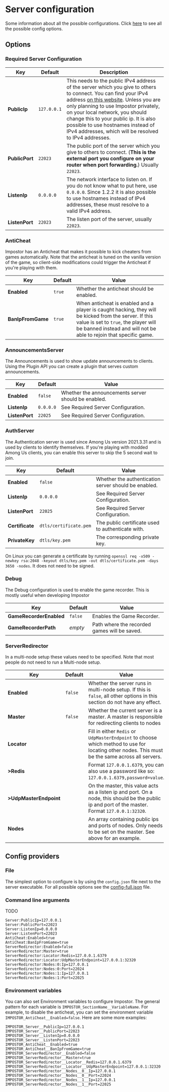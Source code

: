 # Server configuration

Some information about all the possible configurations. Click [here](https://github.com/AeonLucid/Impostor/blob/master/src/Impostor.Server/config.full.json) to see all the possible config options.

## Options

### Required Server Configuration

| Key            | Default     | Description                                                                                                                                                                                                                                                                                                                                                                                            |
| -------------- | ----------- | ------------------------------------------------------------------------------------------------------------------------------------------------------------------------------------------------------------------------------------------------------------------------------------------------------------------------------------------------------------------------------------------------------ |
| **PublicIp**   | `127.0.0.1` | This needs to the public IPv4 address of the server which you give to others to connect. You can find your IPv4 address [on this website](http://whatismyip.host/). Unless you are only planning to use Impostor privately, on your local network, you should change this to your public ip. It is also possible to use hostnames instead of IPv4 addresses, which will be resolved to IPv4 addresses. |
| **PublicPort** | `22023`     | The public port of the server which you give to others to connect. (**This is the external port you configure on your router when port forwarding.**) Usually `22023`.                                                                                                                                                                                                                                 |
| **ListenIp**   | `0.0.0.0`   | The network interface to listen on. If you do not know what to put here, use `0.0.0.0`. Since 1.2.2 it is also possible to use hostnames instead of IPv4 addresses, these must resolve to a valid IPv4 address.                                                                                                                                                                                        |
| **ListenPort** | `22023`     | The listen port of the server, usually `22023`.                                                                                                                                                                                                                                                                                                                                                        |

### AntiCheat

Impostor has an Anticheat that makes it possible to kick cheaters from games automatically. Note that the anticheat is tuned on the vanilla version of the game, so client-side modifications could trigger the Anticheat if you're playing with them.

| Key               | Default | Value                                                                                                                                                                                                               |
| ----------------- | ------- | ------------------------------------------------------------------------------------------------------------------------------------------------------------------------------------------------------------------- |
| **Enabled**       | `true`  | Whether the anticheat should be enabled.                                                                                                                                                                            |
| **BanIpFromGame** | `true`  | When anticheat is enabled and a player is caught hacking, they will be kicked from the server. If this value is set to `true`, the player will be banned instead and will not be able to rejoin that specific game. |

### AnnouncementsServer

The Announcements is used to show update announcements to clients. Using the Plugin API you can create a plugin that serves custom announcements.

| Key            | Default   | Value                                               |
| -------------- | --------- | --------------------------------------------------- |
| **Enabled**    | `false`   | Whether the announcements server should be enabled. |
| **ListenIp**   | `0.0.0.0` | See Required Server Configuration.                  |
| **ListenPort** | `22025`   | See Required Server Configuration.                  |

### AuthServer

The Authentication server is used since Among Us version 2021.3.31 and is used by clients to identify themselves. If you're playing with modded Among Us clients, you can enable this server to skip the 5 second wait to join.

| Key             | Default                | Value                                                |
| --------------- | ---------------------- | ---------------------------------------------------- |
| **Enabled**     | `false`                | Whether the authentication server should be enabled. |
| **ListenIp**    | `0.0.0.0`              | See Required Server Configuration.                   |
| **ListenPort**  | `22025`                | See Required Server Configuration.                   |
| **Certificate** | `dtls/certificate.pem` | The public certificate used to authenticate with.    |
| **PrivateKey**  | `dtls/key.pem`         | The corresponding private key.                       |

On Linux you can generate a certificate by running `openssl req -x509 -newkey rsa:2048 -keyout dtls/key.pem -out dtls/certificate.pem -days 3650 -nodes`. It does not need to be signed.

### Debug

The Debug configuration is used to enable the game recorder. This is mostly useful when developing Impostor

| Key                     | Default | Value                                        |
| ----------------------- | ------- | -------------------------------------------- |
| **GameRecorderEnabled** | `false` | Enables the Game Recorder.                   |
| **GameRecorderPath**    | _empty_ | Path where the recorded games will be saved. |

### ServerRedirector

In a multi-node setup these values need to be specified. Note that most people do not need to run a Multi-node setup.

| Key                    | Default | Value                                                                                                                                             |
| ---------------------- | ------- | ------------------------------------------------------------------------------------------------------------------------------------------------- |
| **Enabled**            | `false` | Whether the server runs in multi-node setup. If this is `false`, all other options in this section do not have any effect.                        |
| **Master**             | `false` | Whether the current server is a master. A master is responsible for redirecting clients to nodes                                                  |
| **Locator**            |         | Fill in either `Redis` or `UdpMasterEndpoint` to choose which method to use for locating other nodes. This must be the same across all servers.   |
| **>Redis**             |         | Format `127.0.0.1.6379`, you can also use a password like so: `127.0.0.1.6379,password=value`.                                                    |
| **>UdpMasterEndpoint** |         | On the master, this value acts as a listen ip and port. On a node, this should be the public ip and port of the master. Format `127.0.0.1:32320`. |
| **Nodes**              |         | An array containing public ips and ports of nodes. Only needs to be set on the master. See above for an example.                                  |

## Config providers

### File

The simplest option to configure is by using the `config.json` file next to the server executable. For all possible options see the [config-full.json](https://github.com/Impostor/Impostor/blob/dev/src/Impostor.Server/config-full.json) file.

### Command line arguments

TODO

```
Server:PublicIp=127.0.0.1
Server:PublicPort=22023
Server:ListenIp=0.0.0.0
Server:ListenPort=22023
AntiCheat:Enabled=true
AntiCheat:BanIpFromGame=true
ServerRedirector:Enabled=false
ServerRedirector:Master=true
ServerRedirector:Locator:Redis=127.0.0.1.6379
ServerRedirector:Locator:UdpMasterEndpoint=127.0.0.1:32320
ServerRedirector:Nodes:0:Ip=127.0.0.1
ServerRedirector:Nodes:0:Port=22024
ServerRedirector:Nodes:1:Ip=127.0.0.1
ServerRedirector:Nodes:1:Port=22025
```

### Environment variables

You can also set Environment variables to configure Impostor. The general pattern for each variable is `IMPOSTOR_SectionName__VariableName`. For example, to disable the anticheat, you can set the environment variable `IMPOSTOR_AntiCheat__Enabled=false`. Here are some more examples:

```
IMPOSTOR_Server__PublicIp=127.0.0.1
IMPOSTOR_Server__PublicPort=22023
IMPOSTOR_Server__ListenIp=0.0.0.0
IMPOSTOR_Server__ListenPort=22023
IMPOSTOR_AntiCheat__Enabled=true
IMPOSTOR_AntiCheat__BanIpFromGame=true
IMPOSTOR_ServerRedirector__Enabled=false
IMPOSTOR_ServerRedirector__Master=true
IMPOSTOR_ServerRedirector__Locator__Redis=127.0.0.1.6379
IMPOSTOR_ServerRedirector__Locator__UdpMasterEndpoint=127.0.0.1:32320
IMPOSTOR_ServerRedirector__Nodes__0__Ip=127.0.0.1
IMPOSTOR_ServerRedirector__Nodes__0__Port=22024
IMPOSTOR_ServerRedirector__Nodes__1__Ip=127.0.0.1
IMPOSTOR_ServerRedirector__Nodes__1__Port=22025
```
